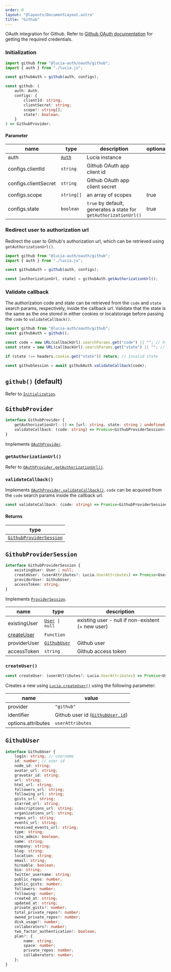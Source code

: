 ```yaml
---
order: 0
layout: "@layouts/DocumentLayout.astro"
title: "Github"
---
```


OAuth integration for Github. Refer to [Github OAuth documentation](https://docs.github.com/en/developers/apps/building-oauth-apps/authorizing-oauth-apps) for getting the required credentials.

### Initialization

```ts
import github from "@lucia-auth/oauth/github";
import { auth } from "./lucia.js";

const githubAuth = github(auth, configs);
```

```ts
const github: (
	auth: Auth,
	configs: {
		clientId: string;
		clientSecret: string;
		scope?: string[];
		state?: boolean;
	}
) => GithubProvider;
```

#### Parameter

| name                 | type                                        | description                                                      | optional |
| -------------------- | ------------------------------------------- | ---------------------------------------------------------------- | -------- |
| auth                 | [`Auth`](/reference/types/lucia-types#auth) | Lucia instance                                                   |          |
| configs.clientId     | `string`                                    | Github OAuth app client id                                       |          |
| configs.clientSecret | `string`                                    | Github OAuth app client secret                                   |          |
| configs.scope        | `string[]`                                  | an array of scopes                                               | true     |
| configs.state        | `boolean`                                   | `true` by default, generates a state for `getAuthorizationUrl()` | true     |

### Redirect user to authorization url

Redirect the user to Github's authorization url, which can be retrieved using `getAuthorizationUrl()`.

```ts
import github from "@lucia-auth/oauth/github";
import { auth } from "./lucia.js";

const githubAuth = github(auth, configs);

const [authorizationUrl, state] = githubAuth.getAuthorizationUrl();
```

### Validate callback

The authorization code and state can be retrieved from the `code` and `state` search params, respectively, inside the callback url. Validate that the state is the same as the one stored in either cookies or localstorage before passing the `code` to `validateCallback()`.

```ts
import github from "@lucia-auth/oauth/github";
const githubAuth = github();

const code = new URL(callbackUrl).searchParams.get("code") || ""; // http://localhost:3000/api/github?code=abc&state=efg => abc
const state = new URL(callbackUrl).searchParams.get("state") || ""; // http://localhost:3000/api/github?code=abc&state=efg => efg

if (state !== headers.cookie.get("state")) return; // invalid state

const githubSession = await githubAuth.validateCallback(code);
```

## `github()` (default)

Refer to [`Initialization`](/oauth/providers/github#initialization).

## `GithubProvider`

```ts
interface GithubProvider {
	getAuthorizationUrl: () => [url: string, state: string | undefined];
	validateCallback: (code: string) => Promise<GithubProviderSession>;
}
```

Implements [`OAuthProvider`](/oauth/reference/api-reference#oauthprovider).

### `getAuthorizationUrl()`

Refer to [`OAuthProvider.getAuthorizationUrl()`](/oauth/reference/api-reference#getauthorizationurl).

### `validateCallback()`

Implements [`OAuthProvider.validateCallback()`](/oauth/reference/api-reference#getauthorizationurl). `code` can be acquired from the `code` search params inside the callback url.

```ts
const validateCallback: (code: string) => Promise<GithubProviderSession>;
```

#### Returns

| type                                                                     |
| ------------------------------------------------------------------------ |
| [`GithubProviderSession`](/oauth/providers/github#githubprovidersession) |

## `GithubProviderSession`

```ts
interface GithubProviderSession {
	existingUser: User | null;
	createUser: (userAttributes?: Lucia.UserAttributes) => Promise<User>;
	providerUser: GithubUser;
	accessToken: string;
}
```

Implements [`ProviderSession`](/oauth/reference/api-reference#providersession).

| name                                             | type                                                  | description                                       |
| ------------------------------------------------ | ----------------------------------------------------- | ------------------------------------------------- |
| existingUser                                     | [`User`](/reference/types/lucia-types#user)` \| null` | existing user - null if non-existent (= new user) |
| [createUser](/oauth/providers/github#createuser) | `Function`                                            |                                                   |
| providerUser                                     | [`GithubUser`](/oauth/providers/github#githubuser)    | Github user                                       |
| accessToken                                      | `string`                                              | Github access token                               |

### `createUser()`

```ts
const createUser: (userAttributes?: Lucia.UserAttributes) => Promise<User>;
```

Creates a new using [`Lucia.createUser()`](/reference/api/server-api#createuser) using the following parameter:

| name               | value                                                                  |
| ------------------ | ---------------------------------------------------------------------- |
| provider           | `"github"`                                                             |
| identifier         | Github user id ([`GithubUser.id`](/oauth/providers/github#githubuser)) |
| options.attributes | `userAttributes`                                                       |

## `GithubUser`

```ts
interface GithubUser {
	login: string; // username
	id: number; // user id
	node_id: string;
	avatar_url: string;
	gravatar_id: string;
	url: string;
	html_url: string;
	followers_url: string;
	following_url: string;
	gists_url: string;
	starred_url: string;
	subscriptions_url: string;
	organizations_url: string;
	repos_url: string;
	events_url: string;
	received_events_url: string;
	type: string;
	site_admin: boolean;
	name: string;
	company: string;
	blog: string;
	location: string;
	email: string;
	hireable: boolean;
	bio: string;
	twitter_username: string;
	public_repos: number;
	public_gists: number;
	followers: number;
	following: number;
	created_at: string;
	updated_at: string;
	private_gists?: number;
	total_private_repos?: number;
	owned_private_repos?: number;
	disk_usage?: number;
	collaborators?: number;
	two_factor_authentication?: boolean;
	plan?: {
		name: string;
		space: number;
		private_repos: number;
		collaborators: number;
	};
}
```
